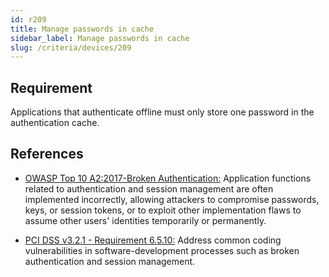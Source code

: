 ```yaml
---
id: r209
title: Manage passwords in cache
sidebar_label: Manage passwords in cache
slug: /criteria/devices/209
---
```


## Requirement

Applications that authenticate offline
must only store one password
in the authentication cache.

## References

- [OWASP Top 10 A2:2017-Broken Authentication:](https://owasp.org/www-project-top-ten/OWASP_Top_Ten_2017/Top_10-2017_A2-Broken_Authentication)
Application functions related to
authentication and session management
are often implemented incorrectly,
allowing attackers to compromise passwords,
keys, or session tokens,
or to exploit other implementation flaws
to assume other users' identities temporarily
or permanently.

- [PCI DSS v3.2.1 - Requirement 6.5.10:](https://www.pcisecuritystandards.org/documents/PCI_DSS_v3-2-1.pdf)
Address common coding vulnerabilities
in software-development processes
such as broken authentication
and session management.
